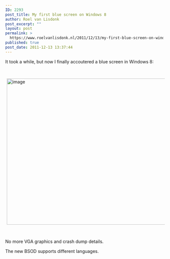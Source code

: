 ```yaml
---
ID: 2293
post_title: My first blue screen on Windows 8
author: Roel van Lisdonk
post_excerpt: ""
layout: post
permalink: >
  https://www.roelvanlisdonk.nl/2011/12/13/my-first-blue-screen-on-windows-8/
published: true
post_date: 2011-12-13 13:37:44
---
```

<p>It took a while, but now I finally accoutered a blue screen in Windows 8:</p>  <p>&#160;</p>  <p><a href="http://www.roelvanlisdonk.nl/wp-content/uploads/2011/12/image9.png" rel="lightbox"><img style="background-image: none; border-bottom: 0px; border-left: 0px; margin: 0px 5px; padding-left: 0px; padding-right: 0px; display: inline; border-top: 0px; border-right: 0px; padding-top: 0px" title="image" border="0" alt="image" src="http://www.roelvanlisdonk.nl/wp-content/uploads/2011/12/image_thumb9.png" width="580" height="465" /></a></p>  <p>&#160;</p>  <p>No more VGA graphics and crash dump details.</p>  <p>The new BSOD supports different languages.</p>